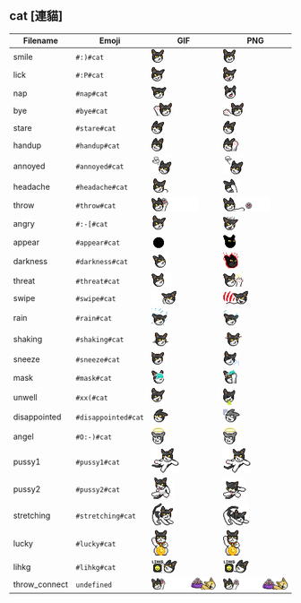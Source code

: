 ## cat [連貓]
| Filename | Emoji | GIF | PNG |
| --- | --- | --- | --- |
| smile | `#:)#cat` | ![smile](../../assets/android/faces/cat/smile.gif) | ![smile](../../assets/android/faces_png/cat/smile.png) |
| lick | `#:P#cat` | ![lick](../../assets/android/faces/cat/lick.gif) | ![lick](../../assets/android/faces_png/cat/lick.png) |
| nap | `#nap#cat` | ![nap](../../assets/android/faces/cat/nap.gif) | ![nap](../../assets/android/faces_png/cat/nap.png) |
| bye | `#bye#cat` | ![bye](../../assets/android/faces/cat/bye.gif) | ![bye](../../assets/android/faces_png/cat/bye.png) |
| stare | `#stare#cat` | ![stare](../../assets/android/faces/cat/stare.gif) | ![stare](../../assets/android/faces_png/cat/stare.png) |
| handup | `#handup#cat` | ![handup](../../assets/android/faces/cat/handup.gif) | ![handup](../../assets/android/faces_png/cat/handup.png) |
| annoyed | `#annoyed#cat` | ![annoyed](../../assets/android/faces/cat/annoyed.gif) | ![annoyed](../../assets/android/faces_png/cat/annoyed.png) |
| headache | `#headache#cat` | ![headache](../../assets/android/faces/cat/headache.gif) | ![headache](../../assets/android/faces_png/cat/headache.png) |
| throw | `#throw#cat` | ![throw](../../assets/android/faces/cat/throw.gif) | ![throw](../../assets/android/faces_png/cat/throw.png) |
| angry | `#:-[#cat` | ![angry](../../assets/android/faces/cat/angry.gif) | ![angry](../../assets/android/faces_png/cat/angry.png) |
| appear | `#appear#cat` | ![appear](../../assets/android/faces/cat/appear.gif) | ![appear](../../assets/android/faces_png/cat/appear.png) |
| darkness | `#darkness#cat` | ![darkness](../../assets/android/faces/cat/darkness.gif) | ![darkness](../../assets/android/faces_png/cat/darkness.png) |
| threat | `#threat#cat` | ![threat](../../assets/android/faces/cat/threat.gif) | ![threat](../../assets/android/faces_png/cat/threat.png) |
| swipe | `#swipe#cat` | ![swipe](../../assets/android/faces/cat/swipe.gif) | ![swipe](../../assets/android/faces_png/cat/swipe.png) |
| rain | `#rain#cat` | ![rain](../../assets/android/faces/cat/rain.gif) | ![rain](../../assets/android/faces_png/cat/rain.png) |
| shaking | `#shaking#cat` | ![shaking](../../assets/android/faces/cat/shaking.gif) | ![shaking](../../assets/android/faces_png/cat/shaking.png) |
| sneeze | `#sneeze#cat` | ![sneeze](../../assets/android/faces/cat/sneeze.gif) | ![sneeze](../../assets/android/faces_png/cat/sneeze.png) |
| mask | `#mask#cat` | ![mask](../../assets/android/faces/cat/mask.gif) | ![mask](../../assets/android/faces_png/cat/mask.png) |
| unwell | `#xx(#cat` | ![unwell](../../assets/android/faces/cat/unwell.gif) | ![unwell](../../assets/android/faces_png/cat/unwell.png) |
| disappointed | `#disappointed#cat` | ![disappointed](../../assets/android/faces/cat/disappointed.gif) | ![disappointed](../../assets/android/faces_png/cat/disappointed.png) |
| angel | `#O:-)#cat` | ![angel](../../assets/android/faces/cat/angel.gif) | ![angel](../../assets/android/faces_png/cat/angel.png) |
| pussy1 | `#pussy1#cat` | ![pussy1](../../assets/android/faces/cat/pussy1.gif) | ![pussy1](../../assets/android/faces_png/cat/pussy1.png) |
| pussy2 | `#pussy2#cat` | ![pussy2](../../assets/android/faces/cat/pussy2.gif) | ![pussy2](../../assets/android/faces_png/cat/pussy2.png) |
| stretching | `#stretching#cat` | ![stretching](../../assets/android/faces/cat/stretching.gif) | ![stretching](../../assets/android/faces_png/cat/stretching.png) |
| lucky | `#lucky#cat` | ![lucky](../../assets/android/faces/cat/lucky.gif) | ![lucky](../../assets/android/faces_png/cat/lucky.png) |
| lihkg | `#lihkg#cat` | ![lihkg](../../assets/android/faces/cat/lihkg.gif) | ![lihkg](../../assets/android/faces_png/cat/lihkg.png) |
| throw_connect | `undefined` | ![throw_connect](../../assets/android/faces/cat/throw_connect.gif) | ![throw_connect](../../assets/android/faces_png/cat/throw_connect.png) |

